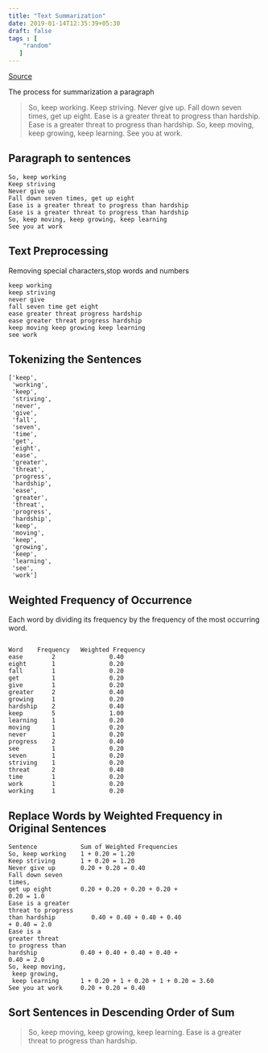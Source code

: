 ```yaml
---
title: "Text Summarization"
date: 2019-01-14T12:35:39+05:30
draft: false
tags : [
    "random"
   ]
---
```


[Source](https://stackabuse.com/text-summarization-with-nltk-in-python/)

The process for summarization a paragraph

> So, keep working. Keep striving. Never give up. Fall down seven times, get up eight. Ease is a greater threat to progress than hardship. Ease is a greater threat to progress than hardship. So, keep moving, keep growing, keep learning. See you at work.

## Paragraph to sentences

```
So, keep working
Keep striving
Never give up
Fall down seven times, get up eight
Ease is a greater threat to progress than hardship
Ease is a greater threat to progress than hardship
So, keep moving, keep growing, keep learning
See you at work

```

## Text Preprocessing

Removing special characters,stop words and numbers

```
keep working
keep striving
never give
fall seven time get eight
ease greater threat progress hardship
ease greater threat progress hardship
keep moving keep growing keep learning
see work
```

## Tokenizing the Sentences

```
['keep',
 'working',
 'keep',
 'striving',
 'never',
 'give',
 'fall',
 'seven',
 'time',
 'get',
 'eight',
 'ease',
 'greater',
 'threat',
 'progress',
 'hardship',
 'ease',
 'greater',
 'threat',
 'progress',
 'hardship',
 'keep',
 'moving',
 'keep',
 'growing',
 'keep',
 'learning',
 'see',
 'work']

 ```

 ## Weighted Frequency of Occurrence

 Each word by dividing its frequency by the frequency of the most occurring word.

 ```

Word	Frequency	Weighted Frequency
ease	    2	            0.40
eight	    1	            0.20
fall	    1	            0.20
get	        1	            0.20
give	    1	            0.20
greater	    2	            0.40
growing	    1	            0.20
hardship	2	            0.40
keep	    5	            1.00
learning	1	            0.20
moving	    1	            0.20
never	    1	            0.20
progress	2	            0.40
see	        1	            0.20
seven	    1	            0.20
striving	1	            0.20
threat	    2	            0.40
time	    1	            0.20
work	    1	            0.20
working	    1	            0.20
```

## Replace Words by Weighted Frequency in Original Sentences

```
Sentence	        Sum of Weighted Frequencies
So, keep working	1 + 0.20 = 1.20
Keep striving	    1 + 0.20 = 1.20
Never give up	    0.20 + 0.20 = 0.40
Fall down seven 
times, 
get up eight	    0.20 + 0.20 + 0.20 + 0.20 +                       0.20 = 1.0
Ease is a greater
threat to progress
than hardship	       0.40 + 0.40 + 0.40 + 0.40                       + 0.40 = 2.0
Ease is a 
greater threat
to progress than 
hardship	        0.40 + 0.40 + 0.40 + 0.40 +                       0.40 = 2.0
So, keep moving,
 keep growing, 
 keep learning	    1 + 0.20 + 1 + 0.20 + 1 + 0.20 = 3.60
See you at work	    0.20 + 0.20 = 0.40
```

## Sort Sentences in Descending Order of Sum

> So, keep moving, keep growing, keep learning. Ease is a greater threat to progress than hardship.